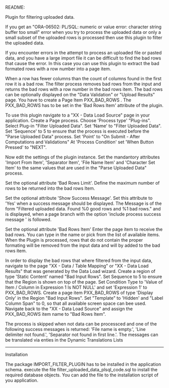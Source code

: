 README:

Plugin for filtering uploaded data.

If you get an "ORA-06502: PL/SQL: numeric or value error: character string buffer too small" error
when you try to process the uploaded data or only a small subset of the uploaded rows is processed
then use this plugin to filter the uploaded data.

If you encounter errors in the attempt to process an uploaded file or pasted data,
and you have a large import file it can be difficult to find the bad rows that cause the error.
In this case you can use this plugin to extract the bad formated rows with a row number into a page item.

When a row has fewer columns than the count of columns found in the first row it is a bad row.
The filter process removes bad rows from the input and returns the bad rows with a row number in the bad rows item.
The bad rows can be optionally displayed on the "Data Validation" or "Upload Results" page.
You have to create a Page Item PXX_BAD_ROWS . The PXX_BAD_ROWS has to be set in the 'Bad Rows Item' attribute of the plugin.

To use this plugin navigate to a "XX - Data Load Source" page in your application.
Create a Page process.
Choose 'Process type' "Plug-ins".
Select Plug-in "Filter Uploaded Data".
Set 'Name' to "Filter Uploaded Data".
Set 'Sequence' to 5 to ensure that the process is executed before the "Parse Uploaded Data" process.
Set 'Point' to "On Submit - After Computations and Validations"
At 'Process Condition' set 'When Button Pressed' to "NEXT".

Now edit the settings of the plugin instance.
Set the mandantory attributes 'Import From Item', 'Separator Item', 'File Name Item' and 'Character Set Item'
to the same values that are used in the "Parse Uploaded Data" process.

Set the optional attribute 'Bad Rows Limit'. Define the maximum number of rows to be returned into the bad rows Item.

Set the optional attribute 'Show Success Message'. Set this attribute to 'Yes' when a success message should be displayed.
The Message is of the form "Filtered uploaded data. Found %0 good rows and %1 bad rows." and is displayed,
when a page branch with the option 'include process success message ' is followed.

Set the optional attribute 'Bad Rows Item' Enter the page item to receive the bad rows.
You can type in the name or pick from the list of available items.
When the Plugin is processed, rows that do not contain the proper formating will be removed
from the input data and will by added to the bad rows item.

In order to display the bad rows that where filtered from the input data,
navigate to the page "XX - Data / Table Mapping" or "XX - Data Load Results" that was generated by the Data Load wizard.
Create a region of type 'Static Content' named "Bad Input Rows".
Set Sequence to 5 to ensure that the Region is shown on top of the page.
Set Condition Type to 'Value of Item / Column in Expression 1 Is NOT NULL' 
and set 'Expression 1' to PXX_BAD_ROWS.
Create a page item PXX_BAD_ROWS of type 'Display Only' in the Region "Bad Input Rows".
Set "Template" to 'Hidden' and "Label Column Span" to 0, so that all available screen space can bee used.
Navigate back to the "XX - Data Load Source" and assign the PXX_BAD_ROWS item name to "Bad Rows Item".

The process is skipped when not data can be processced and one of the following success messages is returned:
'File name is empty.', 'Line delimiter not found.', 'Separator not found in first line.'.
The messages can be translated via enties in the Dynamic Translations Lists

----------
Installation 

The package IMPORT_FILTER_PLUGIN has to be installed in the application schema. 
execute the file filter_uploaded_data_plsql_code.sql to install the required database objects.
You can add the file to the installation script of you application.

